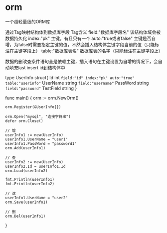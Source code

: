 # orm
一个超轻量级的ORM库

通过Tag映射结构体到数据库字段
Tag含义
    field:"数据库字段名"              该结构体域会被数据持久化
    index:"pk"                        主键，有且只有一个
    auto:"true或者false"              主键是否自增，为false时需要指定主键的值，不然会插入结构体主键字段当前的值（只能标注在主键字段上）
    table:"数据库表名"                数据库表的名字（只能标注在主键字段上）

数据的删改查条件语句全是依赖主键，插入语句在主键设置为自增的情况下，会自动填充last insert id到结构体中


type UserInfo struct{
	Id 	int				`field:"id" index:"pk" auto:"true" table:"userinfo"`
	UserName	string	`field:"username"`
	PassWord	string	`field:"password"`
	TestField	string
}

func main()  {
	orm := orm.NewOrm()

	orm.Register(&UserInfo{})

	orm.Open("mysql", "连接字符串")
	defer orm.Close()
    
    // 增
	userInfo1 := new(UserInfo)
	userInfo1.UserName = "user1"
	userInfo1.PassWord = "password1"
	orm.Add(userInfo1)

    // 查
	userInfo2 := new(UserInfo)
	userInfo2.Id = userInfo1.Id
	orm.Load(userInfo2)

	fmt.Println(userInfo1)
	fmt.Println(userInfo2)
    
    // 改
	userInfo1.UserName = "user2"
	orm.Save(userInfo1)

    // 删
	orm.Del(userInfo1)
}
